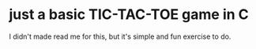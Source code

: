 <h1> just a basic TIC-TAC-TOE game in C</h1>
I didn't made read me for this, but it's simple and fun exercise to do.
